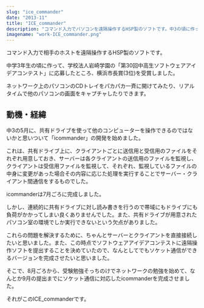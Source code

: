 ```yaml
---
slug: "ice_commander"
date: "2013-11"
title: "ICE_commander"
description: "コマンド入力でパソコンを遠隔操作するHSP製のソフトです。中3の頃に作って、第30回中高生ソフトウェアアイデアコンテストで横浜市長賞を受賞しました。"
imagename: "work-ICE_commander.png"
---
```

コマンド入力で相手のホストを遠隔操作するHSP製のソフトです。

中学3年生の頃に作って、学校法人岩崎学園の「第30回中高生ソフトウェアアイデアコンテスト」に応募したところ、横浜市長賞(3位)を受賞しました。

ネットワーク上のパソコンのCDトレイをパカパカ一斉に開けてみたり、リアルタイムで他のパソコンの画面をキャプチャしたりできます。

## 動機・経緯

中3の5月に、共有ドライブを使って他のコンピューターを操作できるのではないかと思いついて「icommander」の開発を始めました。

これは、共有ドライブ上に、クライアントごとに送信用と受信用のファイルをそれぞれ用意しておき、サーバーは各クライアントの送信用のファイルを監視し、クライアントは受信用ファイルを監視して、それぞれ、監視しているファイルの中身に変更があった場合その内容に応じた処理を実行することでサーバー・クライアント間通信をするものでした。

icommanderは7月ごろに完成しました。

しかし、連続的に共有ドライブに対し読み書きを行うので帯域にもドライブにも負荷がかかってしまい良くありませんでした。また、共有ドライブが用意されたパソコン室の環境でしか実行できないという欠点がありました。

これらの問題を解決するために、ちゃんとサーバーとクライアントを直接接続したいと思いました。また、この時点でソフトウェアアイデアコンテストに遠隔操作ソフトを提出することを決めていたので、なんとしてでもソケット通信ができるバージョンを完成させたいと思いました。

そこで、8月ごろから、受験勉強そっちのけでネットワークの勉強を始めて、なんとか9月の提出までにソケット通信に対応したicommanderを完成させました。

それがこのICE_commanderです。